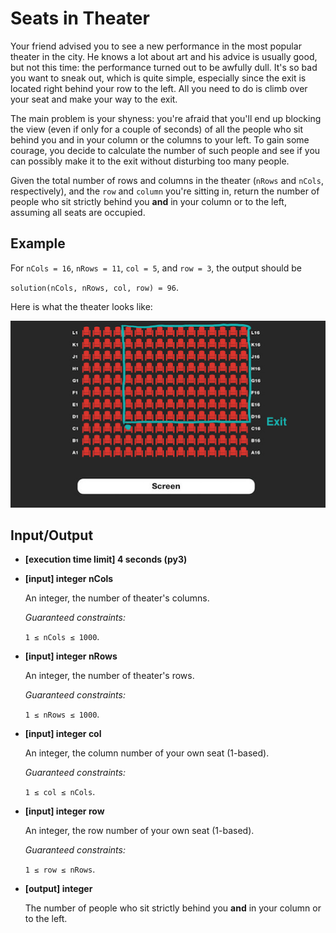 # Seats in Theater

Your friend advised you to see a new performance in the most popular theater in the city. He knows a lot about art and his advice is usually good, but not this time: the performance turned out to be awfully dull. It's so bad you want to sneak out, which is quite simple, especially since the exit is located right behind your row to the left. All you need to do is climb over your seat and make your way to the exit.

The main problem is your shyness: you're afraid that you'll end up blocking the view (even if only for a couple of seconds) of all the people who sit behind you and in your column or the columns to your left. To gain some courage, you decide to calculate the number of such people and see if you can possibly make it to the exit without disturbing too many people.

Given the total number of rows and columns in the theater (`nRows` and `nCols`, respectively), and the `row` and `column` you're sitting in, return the number of people who sit strictly behind you **and** in your column or to the left, assuming all seats are occupied.

## Example

For `nCols = 16`, `nRows = 11`, `col = 5`, and `row = 3`, the output should be

`solution(nCols, nRows, col, row) = 96`.

Here is what the theater looks like:

![Seats in theater](../../../assets%20(dont%20delete)/arcade-the_core-4.png)

## Input/Output

- **[execution time limit] 4 seconds (py3)**

- **[input] integer nCols**

	An integer, the number of theater's columns.

	*Guaranteed constraints:*

	`1 ≤ nCols ≤ 1000`.

- **[input] integer nRows**

	An integer, the number of theater's rows.

	*Guaranteed constraints:*

	`1 ≤ nRows ≤ 1000`.

- **[input] integer col**

	An integer, the column number of your own seat (1-based).

	*Guaranteed constraints:*

	`1 ≤ col ≤ nCols`.

- **[input] integer row**

	An integer, the row number of your own seat (1-based).

	*Guaranteed constraints:*

	`1 ≤ row ≤ nRows`.

- **[output] integer**

	The number of people who sit strictly behind you **and** in your column or to the left.
